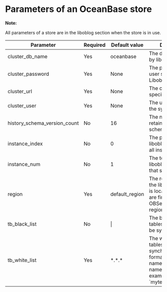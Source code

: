 # Parameters of an OceanBase store

**Note:**

All parameters of a store are in the liboblog section when the store is in use.

|          Parameter           | Required | Default value  |                                                                                Description                                                                                |
|------------------------------|----------|----------------|---------------------------------------------------------------------------------------------------------------------------------------------------------------------------|
| cluster_db_name              | Yes      | oceanbase      | The database used by liboblog.                                                                                                                                            |
| cluster_password             | Yes      | None           | The password of the user specified by LiboblogClusterUser.                                                                                                                |
| cluster_url                  | Yes      |   None       | The cluster URL specified at startup.                                                                                                                                     |
| cluster_user                 | Yes      | None           | The username under the sys tenant.                                                                                                                                        |
| history_schema_version_count | No       | 16             | The number of retained historical schema versions.                                                                                                                        |
| instance_index               | No       | 0              | The proportion of liboblog instances to all instances.                                                                                                                    |
| instance_num                 | No       | 1              | The total number of liboblog instances that share the load.                                                                                                               |
| region                       | Yes      | default_region | The region in which the liboblog instance is located. The logs are first pulled from OBServers in this region.                                                            |
| tb_black_list                | No       | \|             | The blacklist of the tables that will not be synchronized.                                                                                                                |
| tb_white_list                | Yes      | \*.\*.\*       | The whitelist of the tables to be synchronized, in the format of tenant name.database name.table name,  for example, `mytenant1.db1.tb1|mytenant2.db2.*`. |
